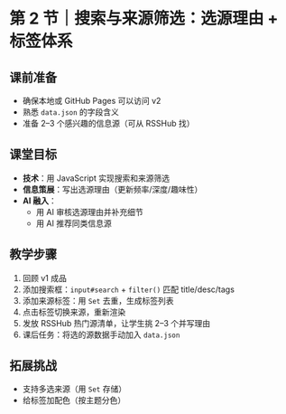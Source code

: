 # 第 2 节｜搜索与来源筛选：选源理由 + 标签体系

## 课前准备
- 确保本地或 GitHub Pages 可以访问 v2
- 熟悉 `data.json` 的字段含义
- 准备 2–3 个感兴趣的信息源（可从 RSSHub 找）

## 课堂目标
- **技术**：用 JavaScript 实现搜索和来源筛选
- **信息策展**：写出选源理由（更新频率/深度/趣味性）
- **AI 融入**：
  - 用 AI 审核选源理由并补充细节
  - 用 AI 推荐同类信息源

## 教学步骤
1. 回顾 v1 成品
2. 添加搜索框：`input#search` + `filter()` 匹配 title/desc/tags
3. 添加来源标签：用 `Set` 去重，生成标签列表
4. 点击标签切换来源，重新渲染
5. 发放 RSSHub 热门源清单，让学生挑 2–3 个并写理由
6. 课后任务：将选的源数据手动加入 `data.json`

## 拓展挑战
- 支持多选来源（用 `Set` 存储）
- 给标签加配色（按主题分色）
